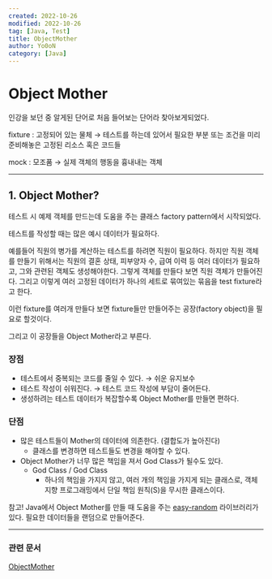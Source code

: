 ```yaml
---
created: 2022-10-26
modified: 2022-10-26
tag: [Java, Test]
title: ObjectMother
author: Yo0oN
category: [Java]
---
```


# Object Mother

인강을 보던 중 알게된 단어로 처음 들어보는 단어라 찾아보게되었다.

fixture : 고정되어 있는 물체
→ 테스트를 하는데 있어서 필요한 부분 또는 조건을 미리 준비해놓은 고정된 리소스 혹은 코드들

mock : 모조품
→ 실제 객체의 행동을 흉내내는 객체

---

## 1. Object Mother?

테스트 시 예제 객체를 만드는데 도움을 주는 클래스
factory pattern에서 시작되었다.

테스트를 작성할 때는 많은 예시 데이터가 필요하다.

예를들어 직원의 병가를 계산하는 테스트를 하려면 직원이 필요하다. 하지만 직원 객체를 만들기 위해서는 직원의 결혼 상태, 피부양자 수, 급여 이력 등 여러 데이터가 필요하고, 그와 관련된 객체도 생성해야한다. 그렇게 객체를 만들다 보면 직원 객체가 만들어진다. 그리고 이렇게 여러 고정된 데이터가 하나의 세트로 묶여있는 묶음을 test fixture라고 한다.

이런 fixture를 여러개 만들다 보면 fixture들만 만들어주는 공장(factory object)을 필요로 할것이다.

그리고 이 공장들을 Object Mother라고 부른다.


### 장점

-   테스트에서 중복되는 코드를 줄일 수 있다. → 쉬운 유지보수
-   테스트 작성이 쉬워진다. → 테스트 코드 작성에 부담이 줄어든다.
-   생성하려는 테스트 데이터가 복잡할수록 Object Mother를 만들면 편하다.

### 단점

-   많은 테스트들이 Mother의 데이터에 의존한다. (결합도가 높아진다)
    -   클래스를 변경하면 테스트들도 변경을 해야할 수 있다.
-   Object Mother가 너무 많은 책임을 져서 God Class가 될수도 있다.
    -   God Class / God Class
        -   하나의 책임을 가지지 않고, 여러 개의 책임을 가지게 되는 클래스로, 객체지향 프로그래밍에서 단일 책임 원칙(S)을 무시한 클래스이다.


참고!
Java에서 Object Mother를 만들 때 도움을 주는 [easy-random](https://github.com/j-easy/easy-random) 라이브러리가 있다.
필요한 데이터들을 랜덤으로 만들어준다.

---


### 관련 문서
[ObjectMother]([https://martinfowler.com/bliki/ObjectMother.html](https://martinfowler.com/bliki/ObjectMother.html))